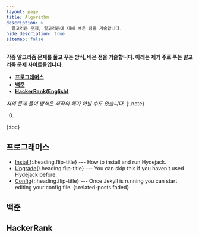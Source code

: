 ```yaml
---
layout: page
title: Algorithm
description: >
  알고리즘 문제, 알고리즘에 대해 배운 점을 기술합니다.
hide_description: true
sitemap: false
---
```


**각종 알고리즘 문제를 풀고 푸는 방식, 배운 점을 기술합니다. 아래는 제가 주로 푸는 알고리즘 문제 사이트들입니다.**

* **[프로그래머스](https://programmers.co.kr)**
* **[백준](https://www.acmicpc.net/)**
* **[HackerRank(English)](https://hackerrank.com)**

*저의 문제 풀이 방식은 최적의 해가 아닐 수도 있습니다.*
{:.note}

0. 
{:toc}

## 프로그래머스

* [Install]{:.heading.flip-title} --- How to install and run Hydejack.
* [Upgrade]{:.heading.flip-title} --- You can skip this if you haven't used Hydejack before.
* [Config]{:.heading.flip-title} --- Once Jekyll is running you can start editing your config file.
{:.related-posts.faded}

## 백준

## HackerRank

[install]: install.md
[upgrade]: upgrade.md
[config]: config.md
[basics]: basics.md
[writing]: writing.md
[scripts]: scripts.md
[build]: build.md
[advanced]: advanced.md

